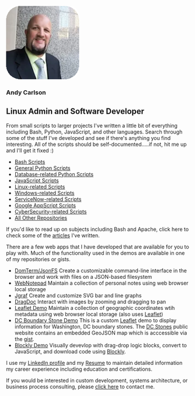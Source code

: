 <!--https://drive.google.com/uc?export=download&id=16lC6eoAWiuc8AElw3VA1WvVrWOPsIfqx-->
<img style="border-radius:25px;width:200px;" src="https://raw.githubusercontent.com/bng44270/bng44270/main/images/mugshot-github.png" />  

### Andy Carlson  
## Linux Admin and Software Developer  
  
From small scripts to larger projects I've written a little bit of everything including Bash, Python, JavaScript, and other languages.  Search through some of the stuff I've developed and see if there's anything you find interesting.  All of the scripts should be self-documented.....if not, hit me up and I'll get it fixed :)
* [Bash Scripts][bash script url]
* [General Python Scripts][python script url]
* [Database-related Python Scripts][python db script url]
* [JavaScript Scripts][js script url]
* [Linux-related Scripts][linux script url]
* [Windows-related Scripts][windows script url]
* [ServiceNow-related Scripts][servicenow script url]
* [Google AppScript Scripts][google script url]
* [CyberSecurity-related Scripts][cybersec script url]
* [All Other Repositories][repositories url]

If you'd like to read up on subjects including Bash and Apache, click here to check some of the [articles][article url] I've written. 
  
There are a few web apps that I have developed that are available for you to play with. Much of the functionality used in the demos are available in one of my repositories or gists.  
  
* [DomTerm/JsonFS][domterm url]  Create a customizable command-line interface in the browser and work with files on a JSON-based filesystem  
* [WebNotepad][webnote url]  Maintain a collection of personal notes using web browser local storage
* [Jgraf][jgraf url]  Create and customize SVG bar and line graphs
* [DragDoc][dragdoc url]  Interact with images by zooming and dragging to pan
* [Leaflet Demo][leaflet demo url] Maintain a collection of geographic coordinates wtih metadata using web browser local storage (also uses [Leaflet][leaflet url])
* [DC Boundary Stone Demo][leaflet dc demo url] This is a custom [Leaflet][leaflet url] demo to display information for Washington, DC boundary stones.  The [DC Stones][dc stones public url] public website contains an embedded GeoJSON map which is acccessible via the [gist][dc stones geojson url].
* [Blockly Demo][blockly demo url]  Visually devevlop with drag-drop logic blocks, convert to JavaScript, and download code using [Blockly][blockly url].
  
I use my [LinkedIn profile][linkedin profile] and my [Resume][resume url] to maintain detailed information my career experience including education and certifications.  
  
<!--
If you have an interest in learning coding please check out my [SuperProf profile][superprof url] and I can get you started on your coding journey.  
-->
  
If you would be interested in custom development, systems architecture, or business process consulting, please [click here][contact url] to contact me.  
  
<!--
Join the group discussion on    
[<img src="https://raw.githubusercontent.com/bng44270/bng44270/main/images/discord-logo-blue.png">][discord url]
-->
[discord url]:  https://discord.gg/pcXZhGEX
[article url]:  https://github.com/bng44270/bng44270/blob/main/articles.md
[webnote url]:  https://bng44270.github.io/notepad.html
[jgraf url]:  https://bng44270.github.io/jgraf.html
[dragdoc url]:  https://bng44270.github.io/dragdoc.html
[leaflet demo url]:  https://bng44270.github.io/map.html
[leaflet url]:  https://leafletjs.com/
[leaflet dc demo url]:  https://bng44270.github.io/dcstones-map.html
[mermaid demo url]:  https://bng44270.github.io/mermaid.html
[mermaid url]:  https://mermaid-js.github.io/
[blockly demo url]:  https://bng44270.github.io/blockly-demo/
[blockly url]:  https://github.com/google/blockly
[domterm url]:  https://bng44270.github.io/term.html
[repositories url]:  https://github.com/bng44270?tab=repositories
[bash script url]:  https://github.com/bng44270/bash-utils
[python script url]:  https://github.com/bng44270/py-utils
[js script url]:  https://github.com/bng44270/js-tools
[linux script url]:  https://github.com/bng44270/linux-code/
[windows script url]:  https://github.com/bng44270/windows-code
[servicenow script url]:  https://github.com/bng44270/servicenow-scripts
[python db script url]:  https://github.com/bng44270/pydb-utils
[google script url]:  https://github.com/bng44270/google-script
[cybersec script url]:  https://github.com/bng44270/cs-utils
[portfolio website]: https://bng44270.github.io
[linkedin profile]: http://linkedin.com/in/carlsonandy/
[gist url]: https://gists.github.com/bng44270
[gist url adv]: https://gist.github.com/search?o=desc&q=user%3Abng44270&s=updated
[resume url]:  https://docs.google.com/document/d/e/2PACX-1vSoRwcAgYd3tlPCNDlq2v9v74nlZL7D0tPa5ytAzuOmAZOVUYrNMa5HjZVJD5f982j4f50JiL3aEEHb/pub
[contact url]:  https://docs.google.com/forms/d/e/1FAIpQLSfuxbMXOtV1VGJnGxdM0lwCf-X5tPtiatg-1ZEHArKzLR8sgA/viewform
[dc stones public url]: https://dcstones.org/
[dc stones geojson url]:  https://gist.github.com/bng44270/c4de6eacce51cf1cdd3c07cdd1fb99d3
[superprof url]:  https://www.superprof.com/coding-made-easy-build-skills-that-will-set-you-grow-and-succeed-developer.html
<!--
**bng44270/bng44270** is a ✨ _special_ ✨ repository because its `README.md` (this file) appears on your GitHub profile.

Here are some ideas to get you started:

- 🔭 I’m currently working on ...
- 🌱 I’m currently learning ...
- 👯 I’m looking to collaborate on ...
- 🤔 I’m looking for help with ...
- 💬 Ask me about ...
- 📫 How to reach me: ...
- 😄 Pronouns: ...
- ⚡ Fun fact: ...
-->

